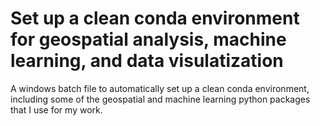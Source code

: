 # Set up a clean conda environment for geospatial analysis, machine learning, and data visulatization
A windows batch file to automatically set up a clean conda environment, including some of the geospatial and machine learning python packages that I use for my work.
